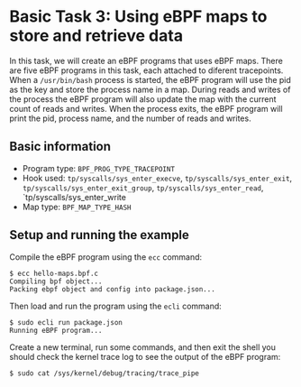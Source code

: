 # Basic Task 3: Using eBPF maps to store and retrieve data
In this task, we will create an eBPF programs that uses eBPF maps. There are five eBPF programs in this task, each attached to diferent tracepoints. When a `/usr/bin/bash` process is started, the eBPF program will use the pid as the key and store the process name in a map. During reads and writes of the process the eBPF program will also update the map with the current count of reads and writes. When the process exits, the eBPF program will print the pid, process name, and the number of reads and writes.

## Basic information
- Program type: `BPF_PROG_TYPE_TRACEPOINT`
- Hook used: `tp/syscalls/sys_enter_execve`, `tp/syscalls/sys_enter_exit`, `tp/syscalls/sys_enter_exit_group`, `tp/syscalls/sys_enter_read`, `tp/syscalls/sys_enter_write
- Map type: `BPF_MAP_TYPE_HASH`

## Setup and running the example

Compile the eBPF program using the `ecc` command:

```console
$ ecc hello-maps.bpf.c
Compiling bpf object...
Packing ebpf object and config into package.json...
```

Then load and run the program using the `ecli` command:

```console
$ sudo ecli run package.json
Running eBPF program...
```

Create a new terminal, run some commands, and then exit the shell you should check the kernel trace log to see the output of the eBPF program:

```console
$ sudo cat /sys/kernel/debug/tracing/trace_pipe
```

